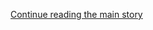 <div id="app">

<div class="css-1ichrj1 e12j3pa50">

<div class="css-1lzk3av e12j3pa51">

<div class="css-142l3g4">

[Continue reading the main story](#after-dfp-ad-top)

<div class="ad dfp-ad-top-wrapper" style="text-align:center;height:100%;display:block">

<div id="dfp-ad-top" class="place-ad" data-position="top" data-size-key="top">

</div>

</div>

<div id="after-dfp-ad-top">

</div>

</div>

</div>

</div>

<div>

<div class="NYTAppHideMasthead css-1r6wvpq e1suatyy0">

<div class="section css-ui9rw0 e1suatyy2">

<div class="css-11hrj97 er09x8g0">

<div class="css-6n7j50">

</div>

<span class="css-1dv1kvn">Sections</span>

<div class="css-10488qs">

<span class="css-1dv1kvn">SEARCH</span>

</div>

[Skip to content](#site-content)[Skip to site index](#site-index)

</div>

<div class="css-8xdxq2 e1huz5gh0">

</div>

<div class="css-8pe5zk">

  - [English](/)
  - [Español](https://www.nytimes.com/es/)
  - [中文](https://cn.nytimes.com)

</div>

</div>

<div id="masthead-bar-one" class="section hasLinks css-165o1d9 e1csuq9d3">

<div class="css-bpgv3s e1csuq9d0">

</div>

<div class="css-1uqjmks e1csuq9d1">

</div>

<div class="css-9e9ivx">

[](https://myaccount.nytimes.com/auth/login?response_type=cookie&client_id=vi)

</div>

<div class="css-bfvq22 e1csuq9d2">

[Today’s Paper](https://www.nytimes.com/section/todayspaper)

</div>

</div>

<div class="css-stscvm">

<div class="css-158f1cv" data-testid="masthead-desktop-logo">

</div>

</div>

<div class="css-wu78io">

</div>

<div class="css-1y7qxpi" data-aria-hidden="true" style="visibility:hidden">

<div class="css-1llhclm">

  - 
  - 
  - [World](https://www.nytimes.com/section/world)

  - [U.S.](https://www.nytimes.com/section/us)

  - [Politics](https://www.nytimes.com/section/politics)

  - [N.Y.](https://www.nytimes.com/section/nyregion)

  - [Business](https://www.nytimes.com/section/business)

  - [Opinion](https://www.nytimes.com/section/opinion)

  - [Tech](https://www.nytimes.com/section/technology)

  - [Science](https://www.nytimes.com/section/science)

  - [Health](https://www.nytimes.com/section/health)

  - [Sports](https://www.nytimes.com/section/sports)

  - [Arts](https://www.nytimes.com/section/arts)

  - [Books](https://www.nytimes.com/section/books)

  - [Style](https://www.nytimes.com/section/style)

  - [Food](https://www.nytimes.com/section/food)

  - [Travel](https://www.nytimes.com/section/travel)

  - [Magazine](https://www.nytimes.com/section/magazine)

  - [T Magazine](https://www.nytimes.com/section/t-magazine)

  - [Real Estate](https://www.nytimes.com/section/realestate)

  - [Video](https://www.nytimes.com/video)

</div>

</div>

<div class="css-1d8a290" data-testid="masthead-mini-nav">

  - [World](https://www.nytimes.com/section/world)
  - [U.S.](https://www.nytimes.com/section/us)
  - [Politics](https://www.nytimes.com/section/politics)
  - [N.Y.](https://www.nytimes.com/section/nyregion)
  - [Business](https://www.nytimes.com/section/business)
  - [Opinion](https://www.nytimes.com/section/opinion)
  - [Tech](https://www.nytimes.com/section/technology)
  - [Science](https://www.nytimes.com/section/science)
  - [Health](https://www.nytimes.com/section/health)
  - [Sports](https://www.nytimes.com/section/sports)
  - [Arts](https://www.nytimes.com/section/arts)
  - [Books](https://www.nytimes.com/section/books)
  - [Style](https://www.nytimes.com/section/style)
  - [Food](https://www.nytimes.com/section/food)
  - [Travel](https://www.nytimes.com/section/travel)
  - [Magazine](https://www.nytimes.com/section/magazine)
  - [T Magazine](https://www.nytimes.com/section/t-magazine)
  - [Real Estate](https://www.nytimes.com/section/realestate)
  - [Video](https://www.nytimes.com/video)

</div>

</div>

</div>

<div data-aria-hidden="false">

<div id="site-content" role="main">

<div class="css-189d5rw e6b6cmu0">

<div class="css-1yuan6h">

<div class="css-xc44bh">

<div class="section css-o3tihn eq74mwp0" data-block-tracking-id="Briefings" data-testid="block-Briefings">

<div class="css-avqkzc">

<div class="css-1sm6zs8">

<div class="css-1om4z5c">

<div class="css-ydsmmq">

<div class="css-1ee8y2t assetWrapper">

<div class="css-geek62">

<div class="css-1d537rb e18972d70" media="[object Object]">

[](/2020/08/07/podcasts/the-daily/Jack-dorsey-twitter-trump.html)

<div class="css-1g8bx4t">

![](https://static01.nyt.com/images/2017/01/29/podcasts/the-daily-album-art/the-daily-album-art-square320-v4.png)

</div>

</div>

[](/2020/08/07/podcasts/the-daily/Jack-dorsey-twitter-trump.html)

<div class="css-8oysku e18972d71" type="1">

<div class="css-1iexn6j e1voiwgp1">

## Listen to ‘The Daily’

</div>

</div>

<div class="css-8oysku e18972d71">

Jack Dorsey on Twitter’s mistakes.

</div>

</div>

</div>

</div>

<div class="css-ydsmmq">

<div class="css-1ee8y2t assetWrapper">

<div class="css-geek62">

<div class="css-1d537rb e18972d70" media="[object Object]">

[](/2020/08/06/podcasts/episode-three-this-is-our-school-how-dare-you.html)

<div class="css-1g8bx4t">

![](https://static01.nyt.com/images/2020/07/21/podcasts/nice-white-parents-album-art/nice-white-parents-album-art-square320.jpg)

</div>

</div>

[](/2020/08/06/podcasts/episode-three-this-is-our-school-how-dare-you.html)

<div class="css-8oysku e18972d71" type="1">

<div class="css-1iexn6j e1voiwgp1">

## Listen to ‘Nice White Parents’

</div>

</div>

<div class="css-8oysku e18972d71">

How white parents can shape a school, even when they aren’t there.

</div>

</div>

</div>

</div>

<div class="css-ydsmmq">

<div class="css-1ee8y2t assetWrapper">

<div class="css-geek62">

<div class="css-1d537rb e18972d70" media="[object Object]">

[](/2020/08/07/technology/trump-tiktok-wechat.html)

<div class="css-1g8bx4t">

![](https://static01.nyt.com/images/2020/05/14/business/ontech-nl-icon/ontech-nl-icon-square640.jpg?quality=75&auto=webp&disable=upscale&width=350)

</div>

</div>

[](/2020/08/07/technology/trump-tiktok-wechat.html)

<div class="css-8oysku e18972d71" type="1">

<div class="css-1iexn6j e1voiwgp1">

## ‘On Tech With Shira Ovide’

</div>

</div>

<div class="css-8oysku e18972d71">

President Trump swings against TikTok and WeChat.

</div>

</div>

</div>

</div>

</div>

<div class="css-1y8l3jc">

<div class="css-7utnqv">

<div class="css-rlo25n e1ll57lj2">

</div>

</div>

<div class="css-1hesgbm">

</div>

</div>

</div>

</div>

</div>

</div>

</div>

<div class="css-698um9">

<div class="css-1tk5puc">

<div class="css-jbmajz">

<div>

<div class="section css-15zaaaz eq74mwp0" data-block-tracking-id="Top Stories" data-testid="block-TopStories">

<div class="css-1oxv4in e1aa0s8g0">

<div class="css-1qiat4j eqveam63">

<div class="css-1yoguk1 eqveam60">

<div class="css-qvz0vj eqveam61">

<div class="css-1aew2eb eqveam62">

<div class="css-1ee8y2t assetWrapper">

<div class="css-6p6lnl">

[](/2020/08/08/world/coronavirus-updates.html)

<div class="css-debyuq e1voiwgp1">

## <span>Trump Signs Limited Orders on Economic Aid as Stimulus Talks Stall</span>

</div>

  - The executive orders came as crucial benefits were expiring and no
    new pandemic relief was in sight.
  - White House officials and top congressional Democrats remained
    bitterly, and widely, divided on a number of critical issues. Here’s
    the latest.

<div class="css-1slnf6i">

<div class="css-na047m">

<span class="css-eiiu5n e2clvhq0"><span class="newsStatus">live</span></span>

</div>

</div>

</div>

</div>

<div class="css-1ee8y2t assetWrapper">

<div class="css-6p6lnl">

[](/2020/08/08/us/politics/nancy-pelosi-coronavirus-relief.html)

<div class="css-debyuq e1voiwgp1">

## Analysis: Pelosi Confidently Plays Hardball on Virus Relief

</div>

Emboldened by Republican divisions and a favorable political landscape,
Speaker Nancy Pelosi is refusing to agree to a narrow relief measure.

<div>

<div class="css-na047m">

</div>

</div>

</div>

</div>

</div>

</div>

</div>

<div class="css-zmmks0 eqveam60">

<div class="css-1qj0wac eqveam61">

<div class="css-1g8bx4t">

![](https://static01.nyt.com/images/2020/08/08/world/08VIRUS-TAB-slide-AF2D/08VIRUS-TAB-slide-AF2D-videoLarge.jpg)

</div>

</div>

</div>

</div>

</div>

<div class="css-1nuzdmm e1aa0s8g0">

<div>

<div class="css-1qiat4j eqveam63">

<div class="css-1fgqvm0 eqveam60">

<div class="css-1qj0wac eqveam61">

<div class="css-1ee8y2t assetWrapper">

<div class="css-6p6lnl">

[](/2020/08/08/us/politics/voting-nov-3-election.html)

<div class="css-debyuq e1voiwgp1">

## <span>What Will Happen After Voting Ends on Election Day?</span>

</div>

President Trump’s litigiousness and unfounded claims of fraud have
increased the likelihood of epic postelection court fights.

<div>

<div class="css-na047m">

</div>

</div>

</div>

</div>

</div>

</div>

<div class="css-ws86q6 eqveam60">

<div class="css-1qj0wac eqveam61">

<div class="css-1aew2eb eqveam62">

<div class="css-1ee8y2t assetWrapper">

<div class="css-6p6lnl">

[](/2020/08/08/us/politics/kristi-noem-pence-trump.html)

<div class="css-debyuq e1voiwgp1">

## How Kristi Noem Fueled Speculation About Mike Pence’s Job

</div>

After her flight on Air Force One provoked rumors, Gov. Kristi Noem of
South Dakota returned to Washington to smooth things over with the vice
president.

<div>

<div class="css-na047m">

</div>

</div>

</div>

</div>

</div>

</div>

</div>

</div>

</div>

</div>

<div class="css-1nuzdmm e1aa0s8g0">

<div>

<div class="css-1qiat4j eqveam63">

<div class="css-65h9d3 eqveam60">

<div class="css-1qj0wac eqveam61">

<div class="css-1ee8y2t assetWrapper">

<div class="css-6p6lnl">

[](/2020/08/08/magazine/us-russia-intelligence.html)

<div class="css-debyuq e1voiwgp1">

## <span>Unwanted Truths: Inside Trump’s Battles With U.S. Intelligence Agencies</span>

</div>

Last year, intelligence officials gathered to write a classified report
on Russia’s interest in the 2020 election. Our investigation uncovered
what happened next.

<div>

<div class="css-na047m">

</div>

</div>

</div>

</div>

</div>

</div>

<div class="css-778gjy eqveam60">

<div class="css-1qj0wac eqveam61">

<div class="css-1aew2eb eqveam62">

<div class="css-1ee8y2t assetWrapper">

<div class="css-6p6lnl">

[](/2020/08/08/us/politics/trump-russia.html)

<div class="css-debyuq e1voiwgp1">

## President Trump, Russia and an intelligence document: Here are the key takeaways.

</div>

<div>

<div class="css-na047m">

</div>

</div>

</div>

</div>

</div>

</div>

</div>

</div>

</div>

</div>

<div class="css-1nuzdmm e1aa0s8g0">

<div class="css-1ee8y2t assetWrapper">

<div class="css-1qiat4j eqveam63">

<div class="css-1yoguk1 eqveam60">

<div class="css-qvz0vj eqveam61">

[](/2020/08/08/world/europe/coronavirus-nursing-homes-elderly.html)

<div class="css-debyuq e1voiwgp1">

## <span>When Covid-19 Hit, Many Elderly Were Left to Die</span>

</div>

Warnings had piled up for years that nursing homes were vulnerable. The
pandemic sent them to the back of the line for equipment and care.

<div>

<div class="css-na047m">

</div>

</div>

</div>

</div>

<div class="css-zmmks0 eqveam60">

<div class="css-1qj0wac eqveam61">

[](/2020/08/08/world/europe/coronavirus-nursing-homes-elderly.html)

<div class="css-1g8bx4t">

![<span class="credit">Mauricio Lima for The New York
Times</span>](https://static01.nyt.com/images/2020/08/03/world/00virus-nursinghomes-promo/00virus-nursinghomes-threeByTwoMediumAt2X.jpg)

</div>

</div>

</div>

</div>

</div>

</div>

<div class="css-1nuzdmm e1aa0s8g0">

<div class="css-1ee8y2t assetWrapper">

<div class="css-1g8bx4t">

<div>

</div>

</div>

</div>

</div>

<div class="css-1nuzdmm e1aa0s8g0">

<div class="css-1ee8y2t assetWrapper">

<div class="css-1g8bx4t">

<div>

</div>

</div>

</div>

</div>

<div class="css-1nuzdmm e1aa0s8g0">

<div class="css-1qiat4j eqveam63">

<div class="css-1yoguk1 eqveam60">

<div class="css-qvz0vj eqveam61">

<div class="css-1aew2eb eqveam62">

<div class="css-1ee8y2t assetWrapper">

<div class="css-6p6lnl">

[](/2020/08/08/world/middleeast/Beirut-explosion-protests-lebanon.html)

<div class="css-debyuq e1voiwgp1">

## <span>Clashes Erupt in Beirut as Lebanon’s Anger Boils Over</span>

</div>

A demonstration was fueled by fury over the corruption and negligence of
the country’s ruling elite. Security forces fired tear gas at
protesters.

<div>

<div class="css-na047m">

</div>

</div>

</div>

</div>

<div class="css-1ee8y2t assetWrapper">

<div class="css-6p6lnl">

[](/2020/08/08/world/middleeast/hariri-assassination-trial-hague.html)

<div class="css-debyuq e1voiwgp1">

## As Lebanon Reels, Long-Awaited Assassination Verdicts Loom

</div>

Almost no one is expecting the full truth about the massacre of the
country’s former prime minister and his entourage in a bombing in 2005.

<div>

<div class="css-na047m">

</div>

</div>

</div>

</div>

</div>

</div>

</div>

<div class="css-zmmks0 eqveam60">

<div class="css-1qj0wac eqveam61">

<div class="css-1g8bx4t">

<div>

</div>

<div class="section css-1xdhyk6 e2u1rkt0">

Demonstrators took hold of Lebanon’s capital, fueled by widespread
outrage after a blast in Beirut’s port that killed at least 154 people
and destroyed entire neighborhoods. <span class="credit">Hassan
Ammar/Associated Press</span>

</div>

</div>

</div>

</div>

</div>

</div>

<div class="css-1nuzdmm e1aa0s8g0">

<div class="css-1qiat4j eqveam63">

<div class="css-1yoguk1 eqveam60">

<div class="css-qvz0vj eqveam61">

<div class="css-1aew2eb eqveam62">

<div class="css-1ee8y2t assetWrapper">

<div class="css-6p6lnl">

[](/2020/08/07/briefing/best-weekend-reads.html)

<div class="css-debyuq e1voiwgp1">

## <span>11 of Our Best Weekend Reads</span>

</div>

The kindness of strangers in Beirut. 75 years since the atomic bombings.
Burna Boy’s Afro-fusion music. And more.

<div>

<div class="css-na047m">

</div>

</div>

</div>

</div>

</div>

</div>

</div>

<div class="css-pwtn0q eqveam60">

<div class="css-1qj0wac eqveam61">

[](/2020/08/07/briefing/best-weekend-reads.html)

<div class="css-1g8bx4t">

<div class="css-zjzyr8">

<div data-testid="lazyimage-container" style="height:177.77777777777777px">

</div>

</div>

<div class="css-e4gm3y">

</div>

</div>

</div>

</div>

<div class="css-778gjy eqveam60">

<div class="css-1qj0wac eqveam61">

<div class="css-1aew2eb eqveam62">

<div class="css-1ee8y2t assetWrapper">

<div class="css-6p6lnl">

[](/interactive/2020/08/07/briefing/beirut-tiktok-census-bureau-news-quiz.html)

<div class="css-debyuq e1voiwgp1">

## Did you follow the headlines this week? Take our quiz.

</div>

<div>

<div class="css-na047m">

</div>

</div>

</div>

</div>

</div>

</div>

</div>

</div>

</div>

</div>

</div>

</div>

<div class="css-717c4s">

<div>

<div class="section css-1g8pbzc eq74mwp0" data-block-tracking-id="Opinion" data-testid="block-Opinion">

[](https://www.nytimes.com/section/opinion?pagetype=Homepage&action=click&module=Opinion)

### Opinion

<div class="css-dlmg09">

<div class="css-tub26b">

<div class="css-1ee8y2t assetWrapper">

<div class="css-1qiat4j eqveam63">

<div class="css-7douaa eqveam60">

<div class="css-qvz0vj eqveam61">

[](/2020/08/08/opinion/sunday/coronavirus-response-testing-lockdown.html)

<div class="css-debyuq e1voiwgp1">

<div class="css-1xdt15l">

<div class="css-1dvlumo e18df3gd0">

The Editorial Board

</div>

</div>

## America Could Control the Pandemic by October. Let’s Get to It.

</div>

The solutions to combating the coronavirus are no mystery. It’s time to
do this right.

<div>

<div class="css-na047m">

</div>

</div>

</div>

</div>

<div class="css-7douaa eqveam60">

<div class="css-1qj0wac eqveam61">

[](/2020/08/08/opinion/sunday/coronavirus-response-testing-lockdown.html)

<div class="css-1g8bx4t">

![](https://static01.nyt.com/images/2020/08/09/opinion/09covid-editorial-08/09covid-editorial-08-square640.jpg?quality=75&auto=webp&disable=upscale&width=350)

</div>

</div>

</div>

</div>

</div>

</div>

</div>

<div class="css-dh19r0">

<div class="css-tub26b">

<div class="css-6p6lnl">

[](/2020/08/08/opinion/brent-scowcroft-model-foreign-policy.html)

<div class="css-debyuq e1voiwgp1">

<div class="css-1xdt15l">

<div class="css-tnu8m6 e18df3gd0">

James Mann

</div>

</div>

## Brent Scowcroft Didn’t Always Follow ‘the Scowcroft Model’

</div>

As national security adviser, he voiced strong opinions and acted on
them, especially when it came to Beijing and Moscow.

</div>

</div>

<div class="css-tub26b">

<div class="css-6p6lnl">

[](/2020/08/08/opinion/sunday/biden-vice-president-geraldine-ferraro.html)

<div class="css-dcl9ft">

![Maureen
Dowd](https://static01.nyt.com/images/2018/04/02/opinion/maureen-dowd/maureen-dowd-thumbLarge.png?quality=75&auto=webp&disable=upscale)

</div>

<div class="css-debyuq e1voiwgp1">

<div class="css-1xdt15l">

<div class="css-tnu8m6 e18df3gd0">

Maureen Dowd

</div>

</div>

## No Wrist Corsages, Please

</div>

</div>

</div>

<div class="css-tub26b">

<div class="css-6p6lnl">

[](/2020/08/08/opinion/sunday/covid-lyme-treatment-medicine.html)

<div class="css-dcl9ft">

![Ross
Douthat](https://static01.nyt.com/images/2018/04/03/opinion/ross-douthat/ross-douthat-thumbLarge.png?quality=75&auto=webp&disable=upscale)

</div>

<div class="css-debyuq e1voiwgp1">

<div class="css-1xdt15l">

<div class="css-tnu8m6 e18df3gd0">

Ross Douthat

</div>

</div>

## What to Do When Covid Doesn’t Go Away

</div>

</div>

</div>

<div class="css-tub26b">

<div class="css-6p6lnl">

[](/2020/08/08/opinion/sunday/crazy-blues-mamie-smith.html)

<div class="css-debyuq e1voiwgp1">

<div class="css-1xdt15l">

<div class="css-tnu8m6 e18df3gd0">

David Hajdu

</div>

</div>

## A Song That Changed Music Forever

</div>

</div>

</div>

<div class="css-tub26b">

<div class="css-6p6lnl">

[](/2020/08/07/opinion/latina-women-politics.html)

<div class="css-dcl9ft">

![Jorge
Ramos](https://static01.nyt.com/images/2019/11/08/opinion/jorge-ramos/jorege-ramos-thumbLarge.png?quality=75&auto=webp&disable=upscale)

</div>

<div class="css-debyuq e1voiwgp1">

<div class="css-1xdt15l">

<div class="css-tnu8m6 e18df3gd0">

Jorge Ramos

</div>

</div>

## What Sonia Sotomayor Told a 10-Year-Old Girl

</div>

</div>

</div>

<div class="css-tub26b">

<div class="css-6p6lnl">

[](/2020/08/07/opinion/coronavirus-lockdown-unemployment-death.html)

<div class="css-debyuq e1voiwgp1">

<div class="css-1xdt15l">

<div class="css-tnu8m6 e18df3gd0">

Michael T. Osterholm and Neel Kashkari

</div>

</div>

## Here’s How to Crush the Virus Until Vaccines Arrive

</div>

</div>

</div>

<div class="css-tub26b">

<div class="css-6p6lnl">

[](/2020/08/08/opinion/gold-investment-coronavirus.html)

<div class="css-dcl9ft">

![Ruchir
Sharma](https://static01.nyt.com/images/2018/04/02/opinion/ruchir-sharma/ruchir-sharma-thumbLarge.png?quality=75&auto=webp&disable=upscale)

</div>

<div class="css-debyuq e1voiwgp1">

<div class="css-1xdt15l">

<div class="css-tnu8m6 e18df3gd0">

Ruchir Sharma

</div>

</div>

## Why Is Everyone Buying Gold?

</div>

</div>

</div>

<div class="css-tub26b">

<div class="css-6p6lnl">

[](/2020/08/08/opinion/nazi-confederate-military-history-ksk.html)

<div class="css-dcl9ft">

![Elliot
Ackerman](https://static01.nyt.com/images/2020/03/13/opinion/elliot-ackerman/elliot-ackerman-thumbLarge.png?quality=75&auto=webp&disable=upscale)

</div>

<div class="css-debyuq e1voiwgp1">

<div class="css-1xdt15l">

<div class="css-tnu8m6 e18df3gd0">

Elliot Ackerman

</div>

</div>

## America’s Military Should Confront Its Past, Not Bury It

</div>

</div>

</div>

<div class="css-tub26b">

<div class="css-6p6lnl">

[](/2020/08/06/opinion/sunday/gloria-purvis-george-floyd-blm.html)

<div class="css-dcl9ft">

![Elizabeth
Bruenig](https://static01.nyt.com/images/2020/01/24/opinion/elizabeth-bruenig/elizabeth-bruenig-thumbLarge.png?quality=75&auto=webp&disable=upscale)

</div>

<div class="css-debyuq e1voiwgp1">

<div class="css-1xdt15l">

<div class="css-tnu8m6 e18df3gd0">

Elizabeth Bruenig

</div>

</div>

## Why Won’t More White Christians Say Black Lives Matter?

</div>

</div>

</div>

<div class="css-tub26b">

<div class="css-6p6lnl">

[](/2020/08/07/opinion/beirut-explosion.html)

<div class="css-dcl9ft">

![Roger
Cohen](https://static01.nyt.com/images/2014/11/01/opinion/cohen-circular/cohen-circular-thumbLarge-v6.png?quality=75&auto=webp&disable=upscale)

</div>

<div class="css-debyuq e1voiwgp1">

<div class="css-1xdt15l">

<div class="css-tnu8m6 e18df3gd0">

Roger Cohen

</div>

</div>

## Beirut on the Potomac

</div>

</div>

</div>

</div>

</div>

</div>

</div>

<div class="css-ie51lk">

<div class="section css-1m986x7 eq74mwp0" data-block-tracking-id="Editors Picks" data-testid="block-EditorsPicks">

### Editors’ Picks

<div class="css-y3bpqq">

<div class="css-17q3ou7">

<div class="css-4xmvjg">

<div class="css-1ee8y2t assetWrapper">

<div>

<div class="css-1xaqcky">

[](/2020/08/07/sports/tennis/serena-williams-us-open.html)

<div class="css-1g8bx4t">

<div class="css-zjzyr8">

<div data-testid="lazyimage-container" style="height:480px">

</div>

</div>

<div class="section css-1xdhyk6 e2u1rkt0">

<span class="credit">Ben Solomon for The New York Times</span>

</div>

</div>

</div>

<div class="css-1nl6p6m">

[](/2020/08/07/sports/tennis/serena-williams-us-open.html)

<div class="css-debyuq e1voiwgp1">

## <span>After It All, Serena Williams Still Has No. 24 In Sight</span>

</div>

After a pause because of the pandemic, Williams is preparing for the
U.S. Open, her next chance to tie Margaret Court’s Grand Slam singles
title record.

<div>

<div class="css-na047m">

</div>

</div>

</div>

</div>

</div>

</div>

</div>

<div class="css-1lqor8g">

<div class="css-1177x0a">

<div class="css-1ee8y2t assetWrapper">

<div class="css-1qiat4j eqveam63">

<div class="css-7douaa eqveam60">

<div class="css-1qj0wac eqveam61">

[](/2020/08/08/science/coronavirus-spread-air-conditioning.html)

<div class="css-debyuq e1voiwgp1">

## Your Hot-Weather Guide to Coronavirus, Air-Conditioning and Airflow

</div>

Indoor air is riskier than outdoor air. So what do you do if it’s really
hot out?

<div>

<div class="css-na047m">

</div>

</div>

</div>

</div>

<div class="css-7douaa eqveam60">

<div class="css-1qj0wac eqveam61">

[](/2020/08/08/science/coronavirus-spread-air-conditioning.html)

<div class="css-1g8bx4t">

<div class="css-zjzyr8">

<div data-testid="lazyimage-container" style="height:145.33333333333334px">

</div>

</div>

</div>

</div>

</div>

</div>

</div>

</div>

<div class="css-1177x0a">

<div class="css-1ee8y2t assetWrapper">

<div class="css-1qiat4j eqveam63">

<div class="css-7douaa eqveam60">

<div class="css-1qj0wac eqveam61">

[](/2020/08/04/books/review/the-end-of-everything-katie-mack.html)

<div class="css-debyuq e1voiwgp1">

## This Is How It All Ends

</div>

In “The End of Everything,” the theoretical cosmologist Katie Mack takes
a look at the ultimate doom and destruction of our universe. It’s not
pretty.

<div>

<div class="css-na047m">

</div>

</div>

</div>

</div>

<div class="css-7douaa eqveam60">

<div class="css-1qj0wac eqveam61">

[](/2020/08/04/books/review/the-end-of-everything-katie-mack.html)

<div class="css-1g8bx4t">

<div class="css-zjzyr8">

<div data-testid="lazyimage-container" style="height:145.33333333333334px">

</div>

</div>

</div>

</div>

</div>

</div>

</div>

</div>

</div>

</div>

</div>

</div>

</div>

</div>

<div class="css-6nrzw0">

<div class="css-uvu2in e12j3pa50">

<div class="css-1rm0ct8 e12j3pa51">

<div class="css-142l3g4">

### Advertisement

[Continue reading the main story](#after-dfp-ad-mid1-large)

<div id="dfp-ad-mid1-large" class="ad dfp-ad-mid1-large-wrapper" style="text-align:center;height:100%;display:block">

</div>

<div id="after-dfp-ad-mid1-large">

</div>

</div>

</div>

</div>

</div>

<div class="css-19tmjl7">

<div>

</div>

</div>

</div>

<div class="css-djiuqn ekmemt90" data-testid="feedback">

We’d like your thoughts on the New York Times home page experience.[Let
us know what you
think](http://nyt.qualtrics.com/jfe/form/SV_eFJmKj9v0krSE0l)

</div>

</div>

## Site Index

<div>

</div>

## Site Information Navigation

  - [© <span>2020</span> <span>The New York Times
    Company</span>](https://help.nytimes.com/hc/en-us/articles/115014792127-Copyright-notice)

<!-- end list -->

  - [NYTCo](https://www.nytco.com/)
  - [Contact
    Us](https://help.nytimes.com/hc/en-us/articles/115015385887-Contact-Us)
  - [Work with us](https://www.nytco.com/careers/)
  - [Advertise](https://nytmediakit.com/)
  - [T Brand Studio](http://www.tbrandstudio.com/)
  - [Your Ad
    Choices](https://www.nytimes.com/privacy/cookie-policy#how-do-i-manage-trackers)
  - [Privacy](https://www.nytimes.com/privacy)
  - [Terms of
    Service](https://help.nytimes.com/hc/en-us/articles/115014893428-Terms-of-service)
  - [Terms of
    Sale](https://help.nytimes.com/hc/en-us/articles/115014893968-Terms-of-sale)
  - [Site Map](https://spiderbites.nytimes.com)
  - [Help](https://help.nytimes.com/hc/en-us)
  - [Subscriptions](https://www.nytimes.com/subscription?campaignId=37WXW)

</div>

</div>
